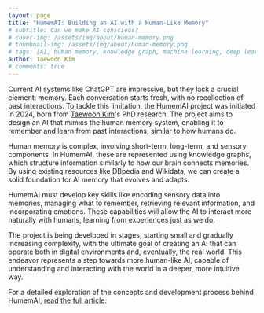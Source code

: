 ```yaml
---
layout: page
title: "HumemAI: Building an AI with a Human-Like Memory"
# subtitle: Can we make AI conscious?
# cover-img: /assets/img/about/human-memory.png
# thumbnail-img: /assets/img/about/human-memory.png
# tags: [AI, human memory, knowledge graph, machine learning, deep learning]
author: Taewoon Kim
# comments: true
---
```


Current AI systems like ChatGPT are impressive, but they lack a crucial element: memory.
Each conversation starts fresh, with no recollection of past interactions. To tackle
this limitation, the HumemAI project was initiated in 2024, born from [Taewoon
Kim](https://taewoon.kim)'s PhD research. The project aims to design an AI that mimics
the human memory system, enabling it to remember and learn from past interactions,
similar to how humans do.

Human memory is complex, involving short-term, long-term, and sensory components. In
HumemAI, these are represented using knowledge graphs, which structure information
similarly to how our brain connects memories. By using existing resources like DBpedia
and Wikidata, we can create a solid foundation for AI memory that evolves and adapts.

HumemAI must develop key skills like encoding sensory data into memories, managing what
to remember, retrieving relevant information, and incorporating emotions. These
capabilities will allow the AI to interact more naturally with humans, learning from
experiences just as we do.

The project is being developed in stages, starting small and gradually increasing
complexity, with the ultimate goal of creating an AI that can operate both in digital
environments and, eventually, the real world. This endeavor represents a step towards
more human-like AI, capable of understanding and interacting with the world in a deeper,
more intuitive way.

For a detailed exploration of the concepts and development process behind HumemAI, [read
the full article](https://humem.ai2024-03-01-design-humeai/).
